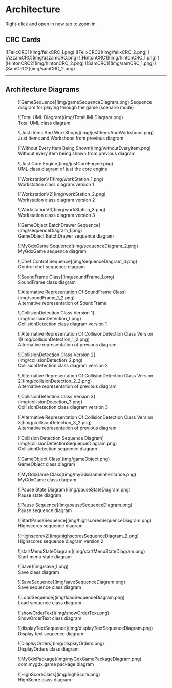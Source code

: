 <h1>Architecture</h1>
Right-click and open in new tab to zoom in
<h2>CRC Cards</h2>
![FelicCRC1](img/felixCRC_1.png)
![FelixCRC2](img/felixCRC_2.png)
![AzzamCRC](img/azzamCRC.png)
![HintonCRC1](img/hintonCRC_1.png)
![HintonCRC2](img/hintonCRC_2.png)
![SamCRC1](img/samCRC_1.png)
![SamCRC2](img/samCRC_2.png)
<hr>
<h2>Architecture Diagrams</h2>
<figure markdown>
  ![GameSequence](img/gameSequenceDiagram.png)
  <figurecaption>Sequence diagram for playing through the game (scenario mode)</figcaption>
 </figure>
 
<figure markdown>
  ![Total UML Diagram](img/TotalUMLDiagram.png)
  <figcaption>Total UML class diagram  </figcaption>
</figure>

<figure markdown>
  ![Just Items And WorkShops](img/justItemsAndWorkshops.png)
  <figcaption>Just Items and Workshops from previous diagram </figcaption>
</figure>

<figure markdown>
  ![Without Every Item Being Shown](img/withoutEveryItem.png)
  <figcaption>Without every item being shown from previous diagram </figcaption>
</figure>

<figure markdown>
  ![Just Core Engine](img/justCoreEngine.png)
  <figcaption>UML class diagram of just the core engine </figcaption>
 </figure>
 
<figure markdown>
  ![WorkstationV1](img/workStation_1.png)
  <figcaption>Workstation class diagram version 1</figcaption>
</figure>

<figure markdown>
  ![WorkstationV2](img/workStation_2.png)
  <figcaption>Workstation class diagram version 2</figcaption>
</figure>

<figure markdown>
  ![WorkstationV3](img/workStation_3.png)
  <figcaption>Workstation class diagram version 3</figcaption>
</figure>
 
<figure markdown>
  ![GameObject BatchDrawer Sequence](img/sequenceDiagram_1.png)
  <figcaption>GameObject BatchDrawer sequence diagram </figcaption>
</figure>

<figure markdown>
  ![MyGdxGame Sequence](img/sequenceDiagram_2.png)
  <figcaption>MyGdxGame sequence diagram </figcaption>
</figure>

<figure markdown>
  ![Chef Control Sequence](img/sequenceDiagram_3.png)
  <figcaption>Control chef sequence diagram </figcaption>
</figure>

<figure markdown>
  ![SoundFrame Class](img/soundFrame_1.png)
  <figcaption>SoundFrame class diagram </figcaption>
</figure>

<figure markdown>
  ![Alternative Representation Of SoundFrame Class](img/soundFrame_1_2.png)
  <figcaption>Alternative representation of SoundFrame </figcaption>
</figure>

<figure markdown>
  ![CollisionDetection Class Version 1](img/collisionDetection_1.png)
  <figcaption>CollisionDetection class diagram version 1</figcaption>
</figure>

<figure markdown>
  ![Alternative Representation Of CollisionDetection Class Version 1](img/collisionDetection_1_2.png)
  <figcaption>Alternative representation of previous diagram </figcaption>
</figure>

<figure markdown>
  ![CollisionDetection Class Version 2](img/collisionDetection_2.png)
  <figcaption>CollisionDetection class diagram version 2 </figcaption>
</figure>

<figure markdown>
  ![Alternative Representation Of CollisionDetection Class Version 2](img/collisionDetection_2_2.png)
  <figcaption>Alternative representation of previous diagram </figcaption>
</figure>

<figure markdown>
  ![CollisionDetection Class Version 3](img/collisionDetection_3.png)
  <figcaption>CollisionDetection class diagram version 3 </figcaption>
</figure>

<figure markdown>
  ![Alternative Representation Of CollisionDetection Class Version 3](img/collisionDetection_3_2.png)
  <figcaption>Alternative representation of previous diagram </figcaption>
</figure>

<figure markdown>
  ![Collision Detection Sequence Diagram](img/collisionDetectionSequenceDiagram.png)
  <figcaption>CollisionDetection sequence diagram </figcaption>
</figure>

<figure markdown>
  ![GameObject Class](img/gameObject.png)
  <figcaption>GameObject class diagram </figcaption>
</figure>

<figure markdown>
  ![MyGdxGame Class](img/myGdxGameInheritance.png)
  <figcaption>MyGdxGame class diagram </figcaption>
</figure>

<figure markdown>
  ![Pause State Diagram](img/pauseStateDiagram.png)
  <figcaption>Pause state diagram </figcaption>
</figure>

<figure markdown>
  ![Pause Sequence](img/pauseSequenceDiagram.png)
  <figcaption>Pause sequence diagram </figcaption>
</figure>

<figure markdown>
  ![StartPauseSequence](img/highscoresSequenceDiagram.png)
  <figcaption>Highscores sequence diagram </figcaption>
</figure>

<figure markdown>
  ![Highscorev2](img/highscoresSequenceDiagram_2.png)
  <figcaption>Highscores sequence diagram version 2</figcaption>
</figure>

<figure markdown>
  ![startMenuStateDiagram](img/startMenuStateDiagram.png)
  <figcaption> Start menu state diagram</figcaption>
</figure>

<figure markdown>
  ![Save](img/save_1.png)
  <figcaption>Save class diagram</figcaption>
</figure>

<figure markdown>
  ![SaveSequence](img/saveSequenceDiagram.png)
  <figcaption>Save sequence class diagram </figcaption>
</figure>

<figure markdown>
  ![LoadSequence](img/loadSequenceDiagram.png)
  <figcaption>Load sequence class diagram </figcaption>
</figure>

<figure markdown>
  ![showOrderText](img/showOrderText.png)
  <figcaption> ShowOrderText class diagram </figcaption>
</figure>

<figure markdown>
  ![displayTextSequence](img/displayTextSequenceDiagram.png)
  <figcaption>Display text sequence diagram </figcaption>
</figure>

<figure markdown>
  ![DiaplsyOrders](img/displayOrders.png)
  <figcaption>DisplayOrders class diagram </figcaption>
</figure>

<figure markdown>
  ![MyGdxPackage](img/myGdxGamePackageDiagram.png)
  <figcaption>com.mygdx.game package diagram </figcaption>
</figure>

<figure markdown>
  ![HighScoreClass](img/highScore.png)
  <figcaption>HighScore class diagram </figcaption>
</figure>